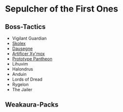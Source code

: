 # Sepulcher of the First Ones

## Boss-Tactics

- Vigilant Guardian
- [Skolex](skolex.md)
- [Dausegne](da_sausage.md)
- [Artificer Xy'mox](artificer.md)
- [Prototype Pantheon](pantheon.md)
- Lihuvim
- Halondrus
- Anduin
- Lords of Dread
- Rygelon
- The Jailer

## Weakaura-Packs


